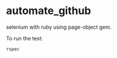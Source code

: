 # automate_github
selenium with ruby using page-object gem.


 To run the test:


 ``` bash
 rspec
 ```
